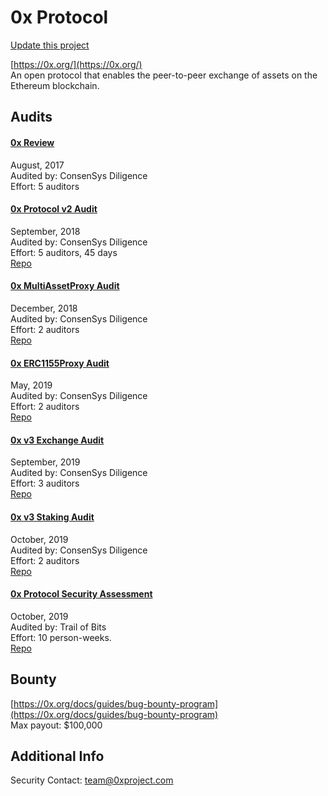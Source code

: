
# 0x Protocol

[Update this project](https://github.com/ConsenSys/blockchainSecurityDB/edit/master/projects/0x-protocol.json)
  
[https://0x.org/](https://0x.org/)<br>
An open protocol that enables the peer-to-peer exchange of assets on the Ethereum blockchain.


## Audits



#### [0x Review](https://github.com/ConsenSys/0x-review/blob/master/report/1_process.md)

August, 2017<br>
Audited by: ConsenSys Diligence<br>Effort: 5 auditors<br>

      


#### [0x Protocol v2 Audit](https://github.com/ConsenSys/0x_audit_report_2018-07-23)

September, 2018<br>
Audited by: ConsenSys Diligence<br>Effort: 5 auditors, 45 days<br>
[Repo](https://github.com/0xProject/0x-monorepo/commit/a05b14e4d9659be1cc495ee33fd8962ce773f87f)<br>
      


#### [0x MultiAssetProxy Audit](https://github.com/ConsenSys/0x-audit-report-2018-12)

December, 2018<br>
Audited by: ConsenSys Diligence<br>Effort: 2 auditors<br>
[Repo](https://github.com/0xProject/0x-monorepo/blob/development/contracts/asset-proxy/contracts/src/MultiAssetProxy.sol)<br>
      


#### [0x ERC1155Proxy Audit](https://github.com/ConsenSys/0x-audit-report-2019-05)

May, 2019<br>
Audited by: ConsenSys Diligence<br>Effort: 2 auditors<br>
[Repo](https://github.com/0xProject/0x-monorepo/blob/77484dc69eea1f4f1a8397590199f3f2489751d2/contracts/asset-proxy/contracts/src/ERC1155Proxy.sol)<br>
      


#### [0x v3 Exchange Audit](https://diligence.consensys.net/audits/2019/09/0x-v3-exchange/)

September, 2019<br>
Audited by: ConsenSys Diligence<br>Effort: 3 auditors<br>
[Repo](https://github.com/0xProject/0x-monorepo)<br>
      


#### [0x v3 Staking Audit](https://diligence.consensys.net/audits/2019/10/0x-v3-staking/)

October, 2019<br>
Audited by: ConsenSys Diligence<br>Effort: 2 auditors<br>
[Repo](https://github.com/0xProject/0x-monorepo)<br>
      


#### [0x Protocol Security Assessment](https://github.com/trailofbits/publications/blob/master/reviews/0x-protocol.pdf)

October, 2019<br>
Audited by: Trail of Bits<br>Effort: 10 person-weeks.<br>
[Repo](https://github.com/0xProject/0x-monorepo)<br>
      

  

## Bounty

[https://0x.org/docs/guides/bug-bounty-program](https://0x.org/docs/guides/bug-bounty-program)<br>
Max payout: $100,000


## Additional Info

Security Contact: team@0xproject.com
